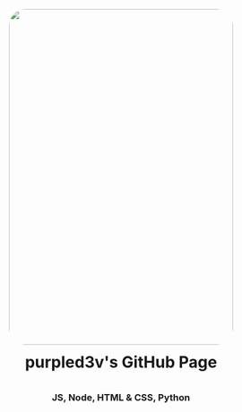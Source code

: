 <p align="center">
<img src="https://c.tenor.com/5BYcjsmnTMoAAAAM/azur-lane-sleeping.gif](https://c.tenor.com/_cA2gEkOcgUAAAAM/chika-funny-dance-dimas-auchreill-aslami.gif" style="border-radius: 30px; padding-bottom: 0px" width="400" height="600" >
</p>
<h1 align="center" style="padding-top:0px; margin-top: 0px; ">purpled3v's GitHub Page</h1>

<br>

<h3 align="center" style="padding-top:0px; margin-top: 0px; ">JS, Node, HTML & CSS, Python</h3>
